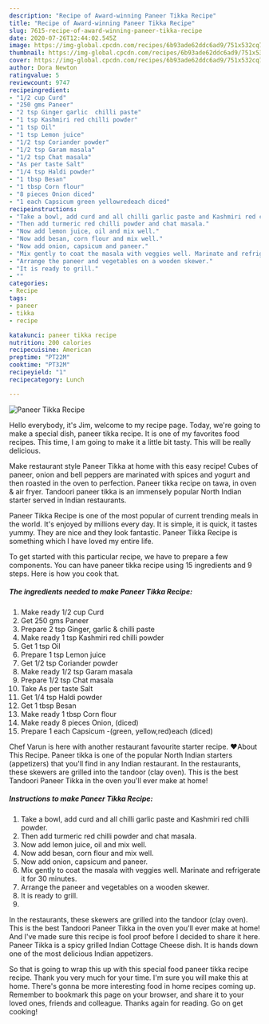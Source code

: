```yaml
---
description: "Recipe of Award-winning Paneer Tikka Recipe"
title: "Recipe of Award-winning Paneer Tikka Recipe"
slug: 7615-recipe-of-award-winning-paneer-tikka-recipe
date: 2020-07-26T12:44:02.545Z
image: https://img-global.cpcdn.com/recipes/6b93ade62ddc6ad9/751x532cq70/paneer-tikka-recipe-recipe-main-photo.jpg
thumbnail: https://img-global.cpcdn.com/recipes/6b93ade62ddc6ad9/751x532cq70/paneer-tikka-recipe-recipe-main-photo.jpg
cover: https://img-global.cpcdn.com/recipes/6b93ade62ddc6ad9/751x532cq70/paneer-tikka-recipe-recipe-main-photo.jpg
author: Dora Newton
ratingvalue: 5
reviewcount: 9747
recipeingredient:
- "1/2 cup Curd"
- "250 gms Paneer"
- "2 tsp Ginger garlic  chilli paste"
- "1 tsp Kashmiri red chilli powder"
- "1 tsp Oil"
- "1 tsp Lemon juice"
- "1/2 tsp Coriander powder"
- "1/2 tsp Garam masala"
- "1/2 tsp Chat masala"
- "As per taste Salt"
- "1/4 tsp Haldi powder"
- "1 tbsp Besan"
- "1 tbsp Corn flour"
- "8 pieces Onion diced"
- "1 each Capsicum green yellowredeach diced"
recipeinstructions:
- "Take a bowl, add curd and all chilli garlic paste and Kashmiri red chilli powder."
- "Then add turmeric red chilli powder and chat masala."
- "Now add lemon juice, oil and mix well."
- "Now add besan, corn flour and mix well."
- "Now add onion, capsicum and paneer."
- "Mix gently to coat the masala with veggies well. Marinate and refrigerate it for 30 minutes."
- "Arrange the paneer and vegetables on a wooden skewer."
- "It is ready to grill."
- ""
categories:
- Recipe
tags:
- paneer
- tikka
- recipe

katakunci: paneer tikka recipe 
nutrition: 200 calories
recipecuisine: American
preptime: "PT22M"
cooktime: "PT32M"
recipeyield: "1"
recipecategory: Lunch

---
```



![Paneer Tikka Recipe](https://img-global.cpcdn.com/recipes/6b93ade62ddc6ad9/751x532cq70/paneer-tikka-recipe-recipe-main-photo.jpg)

Hello everybody, it's Jim, welcome to my recipe page. Today, we're going to make a special dish, paneer tikka recipe. It is one of my favorites food recipes. This time, I am going to make it a little bit tasty. This will be really delicious.

Make restaurant style Paneer Tikka at home with this easy recipe! Cubes of paneer, onion and bell peppers are marinated with spices and yogurt and then roasted in the oven to perfection. Paneer tikka recipe on tawa, in oven &amp; air fryer. Tandoori paneer tikka is an immensely popular North Indian starter served in Indian restaurants.

Paneer Tikka Recipe is one of the most popular of current trending meals in the world. It's enjoyed by millions every day. It is simple, it is quick, it tastes yummy. They are nice and they look fantastic. Paneer Tikka Recipe is something which I have loved my entire life.


To get started with this particular recipe, we have to prepare a few components. You can have paneer tikka recipe using 15 ingredients and 9 steps. Here is how you cook that.

<!--inarticleads1-->

##### The ingredients needed to make Paneer Tikka Recipe:

1. Make ready 1/2 cup Curd
1. Get 250 gms Paneer
1. Prepare 2 tsp Ginger, garlic &amp; chilli paste
1. Make ready 1 tsp Kashmiri red chilli powder
1. Get 1 tsp Oil
1. Prepare 1 tsp Lemon juice
1. Get 1/2 tsp Coriander powder
1. Make ready 1/2 tsp Garam masala
1. Prepare 1/2 tsp Chat masala
1. Take As per taste Salt
1. Get 1/4 tsp Haldi powder
1. Get 1 tbsp Besan
1. Make ready 1 tbsp Corn flour
1. Make ready 8 pieces Onion, (diced)
1. Prepare 1 each Capsicum -(green, yellow,red)each (diced)


Chef Varun is here with another restaurant favourite starter recipe. ❤️About This Recipe. Paneer tikka is one of the popular North Indian starters (appetizers) that you&#39;ll find in any Indian restaurant. In the restaurants, these skewers are grilled into the tandoor (clay oven). This is the best Tandoori Paneer Tikka in the oven you&#39;ll ever make at home! 

<!--inarticleads2-->

##### Instructions to make Paneer Tikka Recipe:

1. Take a bowl, add curd and all chilli garlic paste and Kashmiri red chilli powder.
1. Then add turmeric red chilli powder and chat masala.
1. Now add lemon juice, oil and mix well.
1. Now add besan, corn flour and mix well.
1. Now add onion, capsicum and paneer.
1. Mix gently to coat the masala with veggies well. Marinate and refrigerate it for 30 minutes.
1. Arrange the paneer and vegetables on a wooden skewer.
1. It is ready to grill.
1. 


In the restaurants, these skewers are grilled into the tandoor (clay oven). This is the best Tandoori Paneer Tikka in the oven you&#39;ll ever make at home! And I&#39;ve made sure this recipe is fool proof before I decided to share it here. Paneer Tikka is a spicy grilled Indian Cottage Cheese dish. It is hands down one of the most delicious Indian appetizers. 

So that is going to wrap this up with this special food paneer tikka recipe recipe. Thank you very much for your time. I'm sure you will make this at home. There's gonna be more interesting food in home recipes coming up. Remember to bookmark this page on your browser, and share it to your loved ones, friends and colleague. Thanks again for reading. Go on get cooking!
